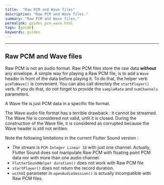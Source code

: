 ```yaml
---
title:  "Raw PCM and Wave files"
description: "Raw PCM and Wave files."
summary: "Raw PCM and Wave files."
permalink: guides_pcm_wave.html
tags: [guide]
keywords: guides
---
```

---------

## Raw PCM and Wave files

Raw PCM is not an audio format. Raw PCM files store the raw data **without** any envelope. A simple way for playing a Raw PCM file, is to add a `Wave` header in front of the data before playing it. To do that, the helper verb `pcmToWave()` is convenient. You can also call directely the `startPlayer()` verb. If you do that, do not forget to provide the `sampleRate` and `numChannels` parameters.

A Wave file is just PCM data in a specific file format.

The Wave audio file format has a terrible drawback : it cannot be streamed. The Wave file is considered not valid, until it is closed. During the construction of the Wave file, it is considered as corrupted because the Wave header is still not written.

Note the following limitations in the current Flutter Sound version :

* The stream is  `PCM-Integer Linear 16` with just one channel. Actually, Flutter Sound does not manipulate Raw PCM with floating point PCM data nor with more than one audio channel.
* `FlutterSoundHelper duration()` does not work with Raw PCM file
* `startPlayer()` does not return the record duration.
* `withUI` parameter in `openAudioSession()` is actually incompatible with Raw PCM files.


